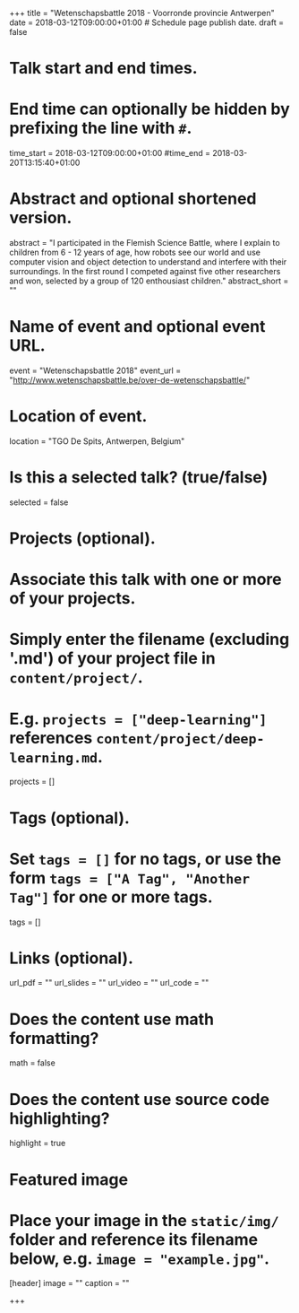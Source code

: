 +++
title = "Wetenschapsbattle 2018 - Voorronde provincie Antwerpen"
date = 2018-03-12T09:00:00+01:00  # Schedule page publish date.
draft = false

# Talk start and end times.
#   End time can optionally be hidden by prefixing the line with `#`.
time_start = 2018-03-12T09:00:00+01:00
#time_end = 2018-03-20T13:15:40+01:00

# Abstract and optional shortened version.
abstract = "I participated in the Flemish Science Battle, where I explain to children from 6 - 12 years of age, how robots see our world and use computer vision and object detection to understand and interfere with their surroundings. In the first round I competed against five other researchers and won, selected by a group of 120 enthousiast children."
abstract_short = ""

# Name of event and optional event URL.
event = "Wetenschapsbattle 2018"
event_url = "http://www.wetenschapsbattle.be/over-de-wetenschapsbattle/"

# Location of event.
location = "TGO De Spits, Antwerpen, Belgium"

# Is this a selected talk? (true/false)
selected = false

# Projects (optional).
#   Associate this talk with one or more of your projects.
#   Simply enter the filename (excluding '.md') of your project file in `content/project/`.
#   E.g. `projects = ["deep-learning"]` references `content/project/deep-learning.md`.
projects = []

# Tags (optional).
#   Set `tags = []` for no tags, or use the form `tags = ["A Tag", "Another Tag"]` for one or more tags.
tags = []

# Links (optional).
url_pdf = ""
url_slides = ""
url_video = ""
url_code = ""

# Does the content use math formatting?
math = false

# Does the content use source code highlighting?
highlight = true

# Featured image
# Place your image in the `static/img/` folder and reference its filename below, e.g. `image = "example.jpg"`.
[header]
image = ""
caption = ""

+++

